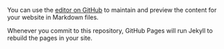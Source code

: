 You can use the [editor on GitHub](https://github.com/33b5e5/33b5e5.github.io/edit/master/README.md) to maintain and preview the content for your website in Markdown files.

Whenever you commit to this repository, GitHub Pages will run Jekyll to rebuild the pages in your site.
